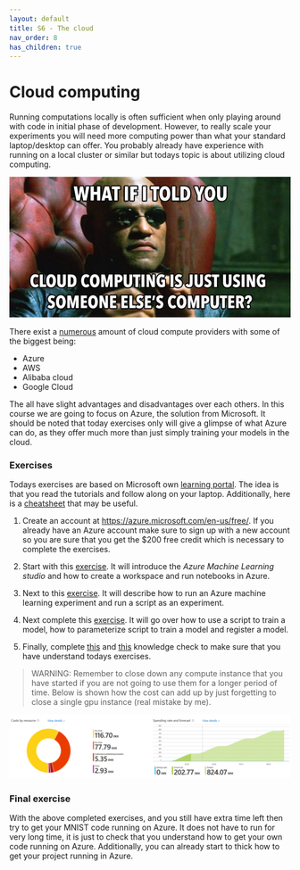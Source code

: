```yaml
---
layout: default
title: S6 - The cloud
nav_order: 8
has_children: true
---
```


# Cloud computing
Running computations locally is often sufficient when only playing around with code in initial phase of 
development. However, to really scale your experiments you will need more computing power than what your
standard laptop/desktop can offer. You probably already have experience with running on a local cluster
or similar but todays topic is about utilizing cloud computing.

<p align="center">
  <img src="../figures/cloud_computing.jpeg" width="600" title="hover text">
</p>

There exist a [numerous](https://github.com/zszazi/Deep-learning-in-cloud) amount of cloud compute providers 
with some of the biggest being:
* Azure
* AWS
* Alibaba cloud
* Google Cloud

The all have slight advantages and disadvantages over each others. In this course we are going to focus on Azure, 
the solution from Microsoft. It should be noted that today exercises only will give a glimpse of what Azure can do, 
as they offer much more than just simply training your models in the cloud.

### Exercises

Todays exercises are based on Microsoft own [learning portal](https://docs.microsoft.com/en-us/learn/). The idea
is that you read the tutorials and follow along on your laptop. Additionally, here is a 
[cheatsheet](https://azure.github.io/azureml-cheatsheets/docs/cheatsheets/python/v1/cheatsheet/) that may be useful.

1. Create an account at https://azure.microsoft.com/en-us/free/. If you already have an Azure account make
   sure to sign up with a new account so you are sure that you get the $200 free credit which is necessary to
   complete the exercises.

2. Start with this [exercise](https://docs.microsoft.com/en-us/learn/modules/intro-to-azure-machine-learning-service/2a-create-workspace).
   It will introduce the *Azure Machine Learning studio*  and how to create a workspace and run notebooks in Azure.

3. Next to this [exercise](https://docs.microsoft.com/en-us/learn/modules/intro-to-azure-machine-learning-service/5-using-azure-ml).
   It will describe how to run an Azure machine learning experiment and run a script as an experiment.

4. Next complete this [exercise](https://docs.microsoft.com/en-us/learn/modules/train-local-model-with-azure-mls/5-training-model).
   It will go over how to use a script to train a model, how to parameterize script to train a model and register a model.

5. Finally, complete [this](https://docs.microsoft.com/en-us/learn/modules/intro-to-azure-machine-learning-service/5a-knowledge-check?ns-enrollment-type=LearningPath&ns-enrollment-id=learn.data-ai.build-ai-solutions-with-azure-ml-service) and [this](https://docs.microsoft.com/en-us/learn/modules/train-local-model-with-azure-mls/5a-knowledge-check)
   knowledge check to make sure that you have understand todays exercises.

> WARNING: Remember to close down any compute instance that you have started if you are not going to use them for a longer period of time. Below is shown how the cost can add up by just forgetting to close a single gpu instance (real mistake by me).

![cost](../figures/cost.PNG)

### Final exercise

With the above completed exercises, and you still have extra time left then try to get your MNIST code running on Azure. 
It does not have to run for very long time, it is just to check that you understand how to get your own code running on 
Azure. Additionally, you can already start to thick how to get your project running in Azure.
